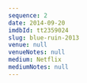 ```yaml
---
sequence: 2
date: 2014-09-20
imdbId: tt2359024
slug: blue-ruin-2013
venue: null
venueNotes: null
medium: Netflix
mediumNotes: null
---
```


